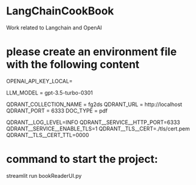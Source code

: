 # LangChainCookBook
Work related to Langchain and OpenAI

# please create an environment file with the following content


OPENAI_API_KEY_LOCAL=<YOUR Open AI Key.>

LLM_MODEL = gpt-3.5-turbo-0301

QDRANT_COLLECTION_NAME = fg2ds
QDRANT_URL = http://localhost
QDRANT_PORT = 6333
DOC_TYPE = pdf


QDRANT__LOG_LEVEL=INFO
QDRANT__SERVICE__HTTP_PORT=6333
QDRANT__SERVICE__ENABLE_TLS=1
QDRANT__TLS__CERT=./tls/cert.pem
QDRANT__TLS__CERT_TTL=0000



# command to start the project:

streamlit run bookReaderUI.py
